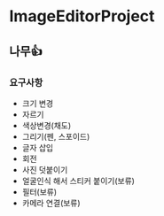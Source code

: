 # ImageEditorProject
## 나무👍
### 요구사항
- 크기 변경
- 자르기
- 색상변경(채도)
- 그리기(펜, 스포이드)
- 글자 삽입
- 회전
- 사진 덧붙이기
- 얼굴인식 해서 스티커 붙이기(보류)
- 필터(보류)
- 카메라 연결(보류)
